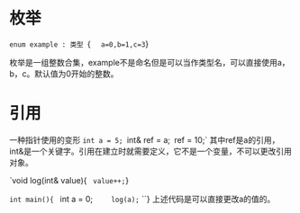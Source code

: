 # 枚举
`enum example : 类型
`{
`   a=0,b=1,c=3
`}

枚举是一组整数合集，example不是命名但是可以当作类型名，可以直接使用a，b，c。默认值为0开始的整数。

# 引用
一种指针使用的变形
`int a = 5;
`int& ref = a;`
`ref = 10;`
其中ref是a的引用，int&是一个关键字。引用在建立时就需要定义，它不是一个变量，不可以更改引用对象。

`void log(int& value){
``	value++;
``}

`int main(){
`    int a = 0;
`    log(a);`
``}
上述代码是可以直接更改a的值的。

